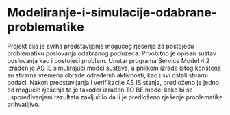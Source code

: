 # Modeliranje-i-simulacije-odabrane-problematike
Projekt čija je svrha predstavljanje mogućeg rješenja za postojeću problematiku poslovanja odabranog poduzeća. Prvobitno je opisan sustav poslovanja kao i postojeći problem. Unutar programa Service Model 4.2 izrađen je AS IS simulirajući model sustava, a prilikom izrade istog korištena su stvarna vremena obrade određenih aktivnosti, kao i svi ostali stvarni podaci. Nakon predstavljanja i verifikacije AS IS stanja, predloženo je jedno od mogućih rješenja te je također izrađen TO BE model kako bi se uspoređivanjem rezultata zaključilo da li je predloženo rješenje problematike prihvatljivo.

 
